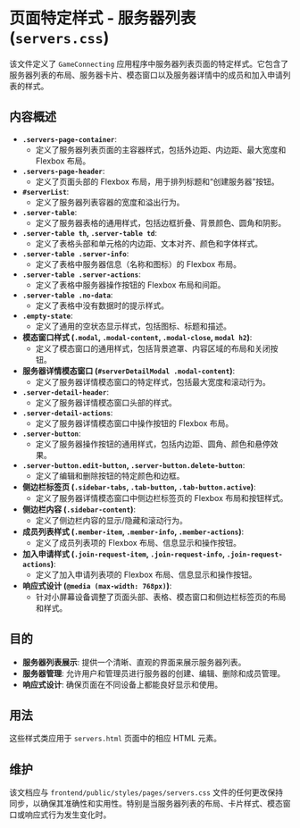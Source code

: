 # 页面特定样式 - 服务器列表 (`servers.css`)

该文件定义了 `GameConnecting` 应用程序中服务器列表页面的特定样式。它包含了服务器列表的布局、服务器卡片、模态窗口以及服务器详情中的成员和加入申请列表的样式。

## 内容概述

-   **`.servers-page-container`**: 
    -   定义了服务器列表页面的主容器样式，包括外边距、内边距、最大宽度和 Flexbox 布局。
-   **`.servers-page-header`**: 
    -   定义了页面头部的 Flexbox 布局，用于排列标题和“创建服务器”按钮。
-   **`#serverList`**: 
    -   定义了服务器列表容器的宽度和溢出行为。
-   **`.server-table`**: 
    -   定义了服务器表格的通用样式，包括边框折叠、背景颜色、圆角和阴影。
-   **`.server-table th`, `.server-table td`**: 
    -   定义了表格头部和单元格的内边距、文本对齐、颜色和字体样式。
-   **`.server-table .server-info`**: 
    -   定义了表格中服务器信息（名称和图标）的 Flexbox 布局。
-   **`.server-table .server-actions`**: 
    -   定义了表格中服务器操作按钮的 Flexbox 布局和间距。
-   **`.server-table .no-data`**: 
    -   定义了表格中没有数据时的提示样式。
-   **`.empty-state`**: 
    -   定义了通用的空状态显示样式，包括图标、标题和描述。
-   **模态窗口样式 (`.modal`, `.modal-content`, `.modal-close`, `modal h2`)**: 
    -   定义了模态窗口的通用样式，包括背景遮罩、内容区域的布局和关闭按钮。
-   **服务器详情模态窗口 (`#serverDetailModal .modal-content`)**: 
    -   定义了服务器详情模态窗口的特定样式，包括最大宽度和滚动行为。
-   **`.server-detail-header`**: 
    -   定义了服务器详情模态窗口头部的样式。
-   **`.server-detail-actions`**: 
    -   定义了服务器详情模态窗口中操作按钮的 Flexbox 布局。
-   **`.server-button`**: 
    -   定义了服务器操作按钮的通用样式，包括内边距、圆角、颜色和悬停效果。
-   **`.server-button.edit-button`, `.server-button.delete-button`**: 
    -   定义了编辑和删除按钮的特定颜色和边框。
-   **侧边栏标签页 (`.sidebar-tabs`, `.tab-button`, `.tab-button.active`)**: 
    -   定义了服务器详情模态窗口中侧边栏标签页的 Flexbox 布局和按钮样式。
-   **侧边栏内容 (`.sidebar-content`)**: 
    -   定义了侧边栏内容的显示/隐藏和滚动行为。
-   **成员列表样式 (`.member-item`, `.member-info`, `.member-actions`)**: 
    -   定义了成员列表项的 Flexbox 布局、信息显示和操作按钮。
-   **加入申请样式 (`.join-request-item`, `.join-request-info`, `.join-request-actions`)**: 
    -   定义了加入申请列表项的 Flexbox 布局、信息显示和操作按钮。
-   **响应式设计 (`@media (max-width: 768px)`)**: 
    -   针对小屏幕设备调整了页面头部、表格、模态窗口和侧边栏标签页的布局和样式。

## 目的

-   **服务器列表展示**: 提供一个清晰、直观的界面来展示服务器列表。
-   **服务器管理**: 允许用户和管理员进行服务器的创建、编辑、删除和成员管理。
-   **响应式设计**: 确保页面在不同设备上都能良好显示和使用。

## 用法

这些样式类应用于 `servers.html` 页面中的相应 HTML 元素。

## 维护

该文档应与 `frontend/public/styles/pages/servers.css` 文件的任何更改保持同步，以确保其准确性和实用性。特别是当服务器列表的布局、卡片样式、模态窗口或响应式行为发生变化时。

